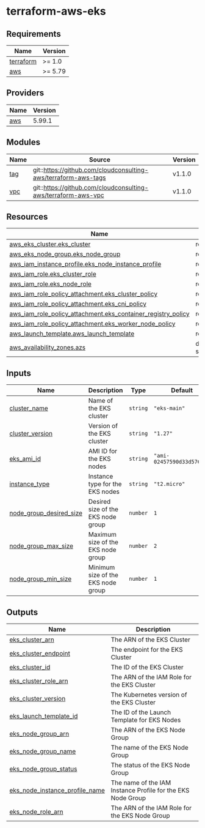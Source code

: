 # terraform-aws-eks

<!-- BEGIN_TF_DOCS -->
## Requirements

| Name | Version |
|------|---------|
| <a name="requirement_terraform"></a> [terraform](#requirement\_terraform) | >= 1.0 |
| <a name="requirement_aws"></a> [aws](#requirement\_aws) | >= 5.79 |

## Providers

| Name | Version |
|------|---------|
| <a name="provider_aws"></a> [aws](#provider\_aws) | 5.99.1 |

## Modules

| Name | Source | Version |
|------|--------|---------|
| <a name="module_tag"></a> [tag](#module\_tag) | git::https://github.com/cloudconsulting-aws/terraform-aws-tags | v1.1.0 |
| <a name="module_vpc"></a> [vpc](#module\_vpc) | git::https://github.com/cloudconsulting-aws/terraform-aws-vpc | v1.1.0 |

## Resources

| Name | Type |
|------|------|
| [aws_eks_cluster.eks_cluster](https://registry.terraform.io/providers/hashicorp/aws/latest/docs/resources/eks_cluster) | resource |
| [aws_eks_node_group.eks_node_group](https://registry.terraform.io/providers/hashicorp/aws/latest/docs/resources/eks_node_group) | resource |
| [aws_iam_instance_profile.eks_node_instance_profile](https://registry.terraform.io/providers/hashicorp/aws/latest/docs/resources/iam_instance_profile) | resource |
| [aws_iam_role.eks_cluster_role](https://registry.terraform.io/providers/hashicorp/aws/latest/docs/resources/iam_role) | resource |
| [aws_iam_role.eks_node_role](https://registry.terraform.io/providers/hashicorp/aws/latest/docs/resources/iam_role) | resource |
| [aws_iam_role_policy_attachment.eks_cluster_policy](https://registry.terraform.io/providers/hashicorp/aws/latest/docs/resources/iam_role_policy_attachment) | resource |
| [aws_iam_role_policy_attachment.eks_cni_policy](https://registry.terraform.io/providers/hashicorp/aws/latest/docs/resources/iam_role_policy_attachment) | resource |
| [aws_iam_role_policy_attachment.eks_container_registry_policy](https://registry.terraform.io/providers/hashicorp/aws/latest/docs/resources/iam_role_policy_attachment) | resource |
| [aws_iam_role_policy_attachment.eks_worker_node_policy](https://registry.terraform.io/providers/hashicorp/aws/latest/docs/resources/iam_role_policy_attachment) | resource |
| [aws_launch_template.aws_launch_template](https://registry.terraform.io/providers/hashicorp/aws/latest/docs/resources/launch_template) | resource |
| [aws_availability_zones.azs](https://registry.terraform.io/providers/hashicorp/aws/latest/docs/data-sources/availability_zones) | data source |

## Inputs

| Name | Description | Type | Default | Required |
|------|-------------|------|---------|:--------:|
| <a name="input_cluster_name"></a> [cluster\_name](#input\_cluster\_name) | Name of the EKS cluster | `string` | `"eks-main"` | no |
| <a name="input_cluster_version"></a> [cluster\_version](#input\_cluster\_version) | Version of the EKS cluster | `string` | `"1.27"` | no |
| <a name="input_eks_ami_id"></a> [eks\_ami\_id](#input\_eks\_ami\_id) | AMI ID for the EKS nodes | `string` | `"ami-02457590d33d576c3"` | no |
| <a name="input_instance_type"></a> [instance\_type](#input\_instance\_type) | Instance type for the EKS nodes | `string` | `"t2.micro"` | no |
| <a name="input_node_group_desired_size"></a> [node\_group\_desired\_size](#input\_node\_group\_desired\_size) | Desired size of the EKS node group | `number` | `1` | no |
| <a name="input_node_group_max_size"></a> [node\_group\_max\_size](#input\_node\_group\_max\_size) | Maximum size of the EKS node group | `number` | `2` | no |
| <a name="input_node_group_min_size"></a> [node\_group\_min\_size](#input\_node\_group\_min\_size) | Minimum size of the EKS node group | `number` | `1` | no |

## Outputs

| Name | Description |
|------|-------------|
| <a name="output_eks_cluster_arn"></a> [eks\_cluster\_arn](#output\_eks\_cluster\_arn) | The ARN of the EKS Cluster |
| <a name="output_eks_cluster_endpoint"></a> [eks\_cluster\_endpoint](#output\_eks\_cluster\_endpoint) | The endpoint for the EKS Cluster |
| <a name="output_eks_cluster_id"></a> [eks\_cluster\_id](#output\_eks\_cluster\_id) | The ID of the EKS Cluster |
| <a name="output_eks_cluster_role_arn"></a> [eks\_cluster\_role\_arn](#output\_eks\_cluster\_role\_arn) | The ARN of the IAM Role for the EKS Cluster |
| <a name="output_eks_cluster_version"></a> [eks\_cluster\_version](#output\_eks\_cluster\_version) | The Kubernetes version of the EKS Cluster |
| <a name="output_eks_launch_template_id"></a> [eks\_launch\_template\_id](#output\_eks\_launch\_template\_id) | The ID of the Launch Template for EKS Nodes |
| <a name="output_eks_node_group_arn"></a> [eks\_node\_group\_arn](#output\_eks\_node\_group\_arn) | The ARN of the EKS Node Group |
| <a name="output_eks_node_group_name"></a> [eks\_node\_group\_name](#output\_eks\_node\_group\_name) | The name of the EKS Node Group |
| <a name="output_eks_node_group_status"></a> [eks\_node\_group\_status](#output\_eks\_node\_group\_status) | The status of the EKS Node Group |
| <a name="output_eks_node_instance_profile_name"></a> [eks\_node\_instance\_profile\_name](#output\_eks\_node\_instance\_profile\_name) | The name of the IAM Instance Profile for the EKS Node Group |
| <a name="output_eks_node_role_arn"></a> [eks\_node\_role\_arn](#output\_eks\_node\_role\_arn) | The ARN of the IAM Role for the EKS Node Group |
<!-- END_TF_DOCS -->
